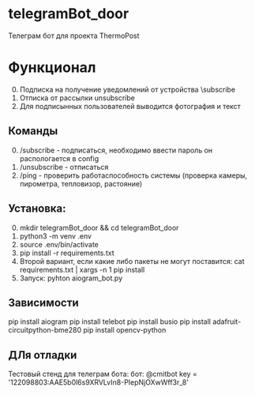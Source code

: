 # telegramBot_door
Телеграм бот для проекта ThermoPost
# Функционал
0. Подписка на получение уведомлений от устройства \subscribe
0. Отписка от рассылки unsubscribe
0. Для подписынных пользователей выводится фотография и текст
## Команды
0. /subscribe - подписаться, необходимо ввести пароль он распологается в config
0. /unsubscribe - отписаться
0. /ping - проверить работаспособность системы (проверка камеры, пирометра, тепловизор, растояние)

## Установка:
0. mkdir telegramBot_door && cd telegramBot_door
0. python3 -m venv .env
0. source .env/bin/activate
0. pip install -r requirements.txt
0. Второй вариант, если какие либо пакеты не могут поставится: cat requirements.txt | xargs -n 1 pip install
0. Запуск: pyhton aiogram_bot.py

## Зависимости
pip install aiogram
pip install telebot
pip install busio
pip install adafruit-circuitpython-bme280
pip install opencv-python

## ДЛя отладки 
Тестовый стенд для телеграм бота: 
бот: @cmitbot
key = '122098803:AAE5b0l6s9XRVLvIn8-PIepNjOXwWff3r_8'


